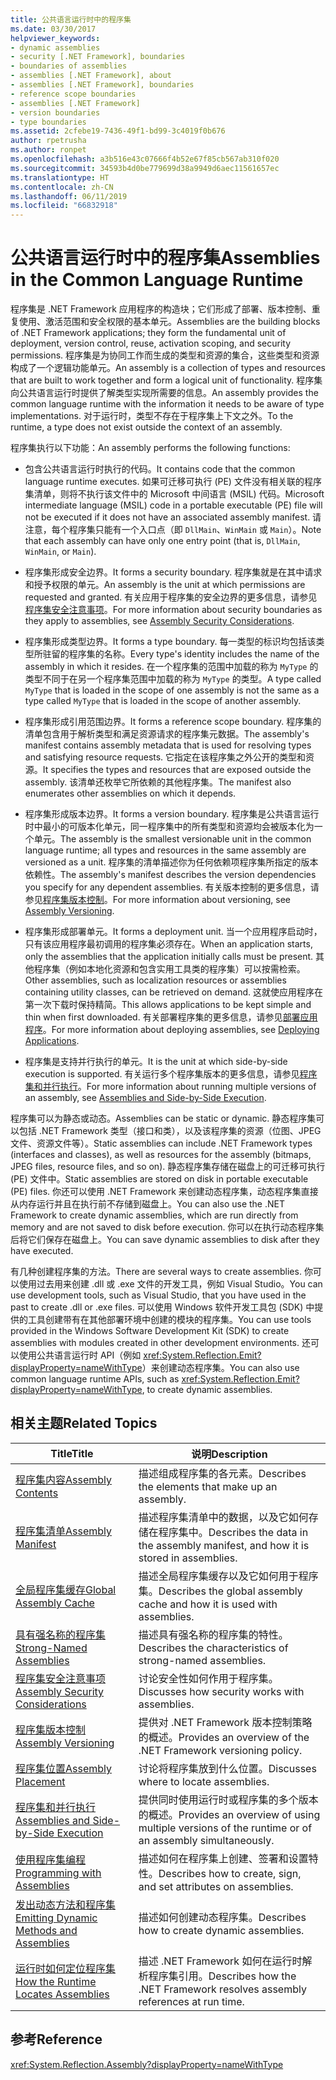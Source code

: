 ```yaml
---
title: 公共语言运行时中的程序集
ms.date: 03/30/2017
helpviewer_keywords:
- dynamic assemblies
- security [.NET Framework], boundaries
- boundaries of assemblies
- assemblies [.NET Framework], about
- assemblies [.NET Framework], boundaries
- reference scope boundaries
- assemblies [.NET Framework]
- version boundaries
- type boundaries
ms.assetid: 2cfebe19-7436-49f1-bd99-3c4019f0b676
author: rpetrusha
ms.author: ronpet
ms.openlocfilehash: a3b516e43c07666f4b52e67f85cb567ab310f020
ms.sourcegitcommit: 34593b4d0be779699d38a9949d6aec11561657ec
ms.translationtype: HT
ms.contentlocale: zh-CN
ms.lasthandoff: 06/11/2019
ms.locfileid: "66832918"
---
```

# <a name="assemblies-in-the-common-language-runtime"></a><span data-ttu-id="74981-102">公共语言运行时中的程序集</span><span class="sxs-lookup"><span data-stu-id="74981-102">Assemblies in the Common Language Runtime</span></span>
<span data-ttu-id="74981-103">程序集是 .NET Framework 应用程序的构造块；它们形成了部署、版本控制、重复使用、激活范围和安全权限的基本单元。</span><span class="sxs-lookup"><span data-stu-id="74981-103">Assemblies are the building blocks of .NET Framework applications; they form the fundamental unit of deployment, version control, reuse, activation scoping, and security permissions.</span></span> <span data-ttu-id="74981-104">程序集是为协同工作而生成的类型和资源的集合，这些类型和资源构成了一个逻辑功能单元。</span><span class="sxs-lookup"><span data-stu-id="74981-104">An assembly is a collection of types and resources that are built to work together and form a logical unit of functionality.</span></span> <span data-ttu-id="74981-105">程序集向公共语言运行时提供了解类型实现所需要的信息。</span><span class="sxs-lookup"><span data-stu-id="74981-105">An assembly provides the common language runtime with the information it needs to be aware of type implementations.</span></span> <span data-ttu-id="74981-106">对于运行时，类型不存在于程序集上下文之外。</span><span class="sxs-lookup"><span data-stu-id="74981-106">To the runtime, a type does not exist outside the context of an assembly.</span></span>  
  
 <span data-ttu-id="74981-107">程序集执行以下功能：</span><span class="sxs-lookup"><span data-stu-id="74981-107">An assembly performs the following functions:</span></span>  
  
- <span data-ttu-id="74981-108">包含公共语言运行时执行的代码。</span><span class="sxs-lookup"><span data-stu-id="74981-108">It contains code that the common language runtime executes.</span></span> <span data-ttu-id="74981-109">如果可迁移可执行 (PE) 文件没有相关联的程序集清单，则将不执行该文件中的 Microsoft 中间语言 (MSIL) 代码。</span><span class="sxs-lookup"><span data-stu-id="74981-109">Microsoft intermediate language (MSIL) code in a portable executable (PE) file will not be executed if it does not have an associated assembly manifest.</span></span> <span data-ttu-id="74981-110">请注意，每个程序集只能有一个入口点（即 `DllMain`、`WinMain` 或 `Main`）。</span><span class="sxs-lookup"><span data-stu-id="74981-110">Note that each assembly can have only one entry point (that is, `DllMain`, `WinMain`, or `Main`).</span></span>  
  
- <span data-ttu-id="74981-111">程序集形成安全边界。</span><span class="sxs-lookup"><span data-stu-id="74981-111">It forms a security boundary.</span></span> <span data-ttu-id="74981-112">程序集就是在其中请求和授予权限的单元。</span><span class="sxs-lookup"><span data-stu-id="74981-112">An assembly is the unit at which permissions are requested and granted.</span></span> <span data-ttu-id="74981-113">有关应用于程序集的安全边界的更多信息，请参见[程序集安全注意事项](../../../docs/framework/app-domains/assembly-security-considerations.md)。</span><span class="sxs-lookup"><span data-stu-id="74981-113">For more information about security boundaries as they apply to assemblies, see [Assembly Security Considerations](../../../docs/framework/app-domains/assembly-security-considerations.md).</span></span>  
  
- <span data-ttu-id="74981-114">程序集形成类型边界。</span><span class="sxs-lookup"><span data-stu-id="74981-114">It forms a type boundary.</span></span> <span data-ttu-id="74981-115">每一类型的标识均包括该类型所驻留的程序集的名称。</span><span class="sxs-lookup"><span data-stu-id="74981-115">Every type's identity includes the name of the assembly in which it resides.</span></span> <span data-ttu-id="74981-116">在一个程序集的范围中加载的称为 `MyType` 的类型不同于在另一个程序集范围中加载的称为 `MyType` 的类型。</span><span class="sxs-lookup"><span data-stu-id="74981-116">A type called `MyType` that is loaded in the scope of one assembly is not the same as a type called `MyType` that is loaded in the scope of another assembly.</span></span>  
  
- <span data-ttu-id="74981-117">程序集形成引用范围边界。</span><span class="sxs-lookup"><span data-stu-id="74981-117">It forms a reference scope boundary.</span></span> <span data-ttu-id="74981-118">程序集的清单包含用于解析类型和满足资源请求的程序集元数据。</span><span class="sxs-lookup"><span data-stu-id="74981-118">The assembly's manifest contains assembly metadata that is used for resolving types and satisfying resource requests.</span></span> <span data-ttu-id="74981-119">它指定在该程序集之外公开的类型和资源。</span><span class="sxs-lookup"><span data-stu-id="74981-119">It specifies the types and resources that are exposed outside the assembly.</span></span> <span data-ttu-id="74981-120">该清单还枚举它所依赖的其他程序集。</span><span class="sxs-lookup"><span data-stu-id="74981-120">The manifest also enumerates other assemblies on which it depends.</span></span>  
  
- <span data-ttu-id="74981-121">程序集形成版本边界。</span><span class="sxs-lookup"><span data-stu-id="74981-121">It forms a version boundary.</span></span> <span data-ttu-id="74981-122">程序集是公共语言运行时中最小的可版本化单元，同一程序集中的所有类型和资源均会被版本化为一个单元。</span><span class="sxs-lookup"><span data-stu-id="74981-122">The assembly is the smallest versionable unit in the common language runtime; all types and resources in the same assembly are versioned as a unit.</span></span> <span data-ttu-id="74981-123">程序集的清单描述你为任何依赖项程序集所指定的版本依赖性。</span><span class="sxs-lookup"><span data-stu-id="74981-123">The assembly's manifest describes the version dependencies you specify for any dependent assemblies.</span></span> <span data-ttu-id="74981-124">有关版本控制的更多信息，请参见[程序集版本控制](../../../docs/framework/app-domains/assembly-versioning.md)。</span><span class="sxs-lookup"><span data-stu-id="74981-124">For more information about versioning, see [Assembly Versioning](../../../docs/framework/app-domains/assembly-versioning.md).</span></span>  
  
- <span data-ttu-id="74981-125">程序集形成部署单元。</span><span class="sxs-lookup"><span data-stu-id="74981-125">It forms a deployment unit.</span></span> <span data-ttu-id="74981-126">当一个应用程序启动时，只有该应用程序最初调用的程序集必须存在。</span><span class="sxs-lookup"><span data-stu-id="74981-126">When an application starts, only the assemblies that the application initially calls must be present.</span></span> <span data-ttu-id="74981-127">其他程序集（例如本地化资源和包含实用工具类的程序集）可以按需检索。</span><span class="sxs-lookup"><span data-stu-id="74981-127">Other assemblies, such as localization resources or assemblies containing utility classes, can be retrieved on demand.</span></span> <span data-ttu-id="74981-128">这就使应用程序在第一次下载时保持精简。</span><span class="sxs-lookup"><span data-stu-id="74981-128">This allows applications to be kept simple and thin when first downloaded.</span></span> <span data-ttu-id="74981-129">有关部署程序集的更多信息，请参见[部署应用程序](../../../docs/framework/deployment/index.md)。</span><span class="sxs-lookup"><span data-stu-id="74981-129">For more information about deploying assemblies, see [Deploying Applications](../../../docs/framework/deployment/index.md).</span></span>  
  
- <span data-ttu-id="74981-130">程序集是支持并行执行的单元。</span><span class="sxs-lookup"><span data-stu-id="74981-130">It is the unit at which side-by-side execution is supported.</span></span> <span data-ttu-id="74981-131">有关运行多个程序集版本的更多信息，请参见[程序集和并行执行](../../../docs/framework/app-domains/assemblies-and-side-by-side-execution.md)。</span><span class="sxs-lookup"><span data-stu-id="74981-131">For more information about running multiple versions of an assembly, see [Assemblies and Side-by-Side Execution](../../../docs/framework/app-domains/assemblies-and-side-by-side-execution.md).</span></span>  
  
 <span data-ttu-id="74981-132">程序集可以为静态或动态。</span><span class="sxs-lookup"><span data-stu-id="74981-132">Assemblies can be static or dynamic.</span></span> <span data-ttu-id="74981-133">静态程序集可以包括 .NET Framework 类型（接口和类），以及该程序集的资源（位图、JPEG 文件、资源文件等）。</span><span class="sxs-lookup"><span data-stu-id="74981-133">Static assemblies can include .NET Framework types (interfaces and classes), as well as resources for the assembly (bitmaps, JPEG files, resource files, and so on).</span></span> <span data-ttu-id="74981-134">静态程序集存储在磁盘上的可迁移可执行 (PE) 文件中。</span><span class="sxs-lookup"><span data-stu-id="74981-134">Static assemblies are stored on disk in portable executable (PE) files.</span></span> <span data-ttu-id="74981-135">你还可以使用 .NET Framework 来创建动态程序集，动态程序集直接从内存运行并且在执行前不存储到磁盘上。</span><span class="sxs-lookup"><span data-stu-id="74981-135">You can also use the .NET Framework to create dynamic assemblies, which are run directly from memory and are not saved to disk before execution.</span></span> <span data-ttu-id="74981-136">你可以在执行动态程序集后将它们保存在磁盘上。</span><span class="sxs-lookup"><span data-stu-id="74981-136">You can save dynamic assemblies to disk after they have executed.</span></span>  
  
 <span data-ttu-id="74981-137">有几种创建程序集的方法。</span><span class="sxs-lookup"><span data-stu-id="74981-137">There are several ways to create assemblies.</span></span> <span data-ttu-id="74981-138">你可以使用过去用来创建 .dll 或 .exe 文件的开发工具，例如 Visual Studio。</span><span class="sxs-lookup"><span data-stu-id="74981-138">You can use development tools, such as Visual Studio, that you have used in the past to create .dll or .exe files.</span></span> <span data-ttu-id="74981-139">可以使用 Windows 软件开发工具包 (SDK) 中提供的工具创建带有在其他部署环境中创建的模块的程序集。</span><span class="sxs-lookup"><span data-stu-id="74981-139">You can use tools provided in the Windows Software Development Kit (SDK) to create assemblies with modules created in other development environments.</span></span> <span data-ttu-id="74981-140">还可以使用公共语言运行时 API（例如 <xref:System.Reflection.Emit?displayProperty=nameWithType>）来创建动态程序集。</span><span class="sxs-lookup"><span data-stu-id="74981-140">You can also use common language runtime APIs, such as <xref:System.Reflection.Emit?displayProperty=nameWithType>, to create dynamic assemblies.</span></span>  
  
## <a name="related-topics"></a><span data-ttu-id="74981-141">相关主题</span><span class="sxs-lookup"><span data-stu-id="74981-141">Related Topics</span></span>  
  
|<span data-ttu-id="74981-142">Title</span><span class="sxs-lookup"><span data-stu-id="74981-142">Title</span></span>|<span data-ttu-id="74981-143">说明</span><span class="sxs-lookup"><span data-stu-id="74981-143">Description</span></span>|  
|-----------|-----------------|  
|[<span data-ttu-id="74981-144">程序集内容</span><span class="sxs-lookup"><span data-stu-id="74981-144">Assembly Contents</span></span>](../../../docs/framework/app-domains/assembly-contents.md)|<span data-ttu-id="74981-145">描述组成程序集的各元素。</span><span class="sxs-lookup"><span data-stu-id="74981-145">Describes the elements that make up an assembly.</span></span>|  
|[<span data-ttu-id="74981-146">程序集清单</span><span class="sxs-lookup"><span data-stu-id="74981-146">Assembly Manifest</span></span>](../../../docs/framework/app-domains/assembly-manifest.md)|<span data-ttu-id="74981-147">描述程序集清单中的数据，以及它如何存储在程序集中。</span><span class="sxs-lookup"><span data-stu-id="74981-147">Describes the data in the assembly manifest, and how it is stored in assemblies.</span></span>|  
|[<span data-ttu-id="74981-148">全局程序集缓存</span><span class="sxs-lookup"><span data-stu-id="74981-148">Global Assembly Cache</span></span>](../../../docs/framework/app-domains/gac.md)|<span data-ttu-id="74981-149">描述全局程序集缓存以及它如何用于程序集。</span><span class="sxs-lookup"><span data-stu-id="74981-149">Describes the global assembly cache and how it is used with assemblies.</span></span>|  
|[<span data-ttu-id="74981-150">具有强名称的程序集</span><span class="sxs-lookup"><span data-stu-id="74981-150">Strong-Named Assemblies</span></span>](../../../docs/framework/app-domains/strong-named-assemblies.md)|<span data-ttu-id="74981-151">描述具有强名称的程序集的特性。</span><span class="sxs-lookup"><span data-stu-id="74981-151">Describes the characteristics of strong-named assemblies.</span></span>|  
|[<span data-ttu-id="74981-152">程序集安全注意事项</span><span class="sxs-lookup"><span data-stu-id="74981-152">Assembly Security Considerations</span></span>](../../../docs/framework/app-domains/assembly-security-considerations.md)|<span data-ttu-id="74981-153">讨论安全性如何作用于程序集。</span><span class="sxs-lookup"><span data-stu-id="74981-153">Discusses how security works with assemblies.</span></span>|  
|[<span data-ttu-id="74981-154">程序集版本控制</span><span class="sxs-lookup"><span data-stu-id="74981-154">Assembly Versioning</span></span>](../../../docs/framework/app-domains/assembly-versioning.md)|<span data-ttu-id="74981-155">提供对 .NET Framework 版本控制策略的概述。</span><span class="sxs-lookup"><span data-stu-id="74981-155">Provides an overview of the .NET Framework versioning policy.</span></span>|  
|[<span data-ttu-id="74981-156">程序集位置</span><span class="sxs-lookup"><span data-stu-id="74981-156">Assembly Placement</span></span>](../../../docs/framework/app-domains/assembly-placement.md)|<span data-ttu-id="74981-157">讨论将程序集放到什么位置。</span><span class="sxs-lookup"><span data-stu-id="74981-157">Discusses where to locate assemblies.</span></span>|  
|[<span data-ttu-id="74981-158">程序集和并行执行</span><span class="sxs-lookup"><span data-stu-id="74981-158">Assemblies and Side-by-Side Execution</span></span>](../../../docs/framework/app-domains/assemblies-and-side-by-side-execution.md)|<span data-ttu-id="74981-159">提供同时使用运行时或程序集的多个版本的概述。</span><span class="sxs-lookup"><span data-stu-id="74981-159">Provides an overview of using multiple versions of the runtime or of an assembly simultaneously.</span></span>|  
|[<span data-ttu-id="74981-160">使用程序集编程</span><span class="sxs-lookup"><span data-stu-id="74981-160">Programming with Assemblies</span></span>](../../../docs/framework/app-domains/programming-with-assemblies.md)|<span data-ttu-id="74981-161">描述如何在程序集上创建、签署和设置特性。</span><span class="sxs-lookup"><span data-stu-id="74981-161">Describes how to create, sign, and set attributes on assemblies.</span></span>|  
|[<span data-ttu-id="74981-162">发出动态方法和程序集</span><span class="sxs-lookup"><span data-stu-id="74981-162">Emitting Dynamic Methods and Assemblies</span></span>](../../../docs/framework/reflection-and-codedom/emitting-dynamic-methods-and-assemblies.md)|<span data-ttu-id="74981-163">描述如何创建动态程序集。</span><span class="sxs-lookup"><span data-stu-id="74981-163">Describes how to create dynamic assemblies.</span></span>|  
|[<span data-ttu-id="74981-164">运行时如何定位程序集</span><span class="sxs-lookup"><span data-stu-id="74981-164">How the Runtime Locates Assemblies</span></span>](../../../docs/framework/deployment/how-the-runtime-locates-assemblies.md)|<span data-ttu-id="74981-165">描述 .NET Framework 如何在运行时解析程序集引用。</span><span class="sxs-lookup"><span data-stu-id="74981-165">Describes how the .NET Framework resolves assembly references at run time.</span></span>|  
  
## <a name="reference"></a><span data-ttu-id="74981-166">参考</span><span class="sxs-lookup"><span data-stu-id="74981-166">Reference</span></span>  
 <xref:System.Reflection.Assembly?displayProperty=nameWithType>
